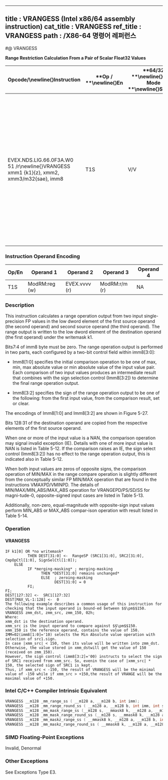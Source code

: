 ----------------------------
title : VRANGESS (Intel x86/64 assembly instruction)
cat_title : VRANGESS
ref_title : VRANGESS
path : /X86-64 명령어 레퍼런스
----------------------------
#@ VRANGESS

**Range Restriction Calculation From a Pair of Scalar Float32 Values**

|**Opcode/**\newline{}**Instruction**|**Op / **\newline{}**En**|**64/32 **\newline{}**bit Mode **\newline{}**Support**|**CPUID **\newline{}**Feature **\newline{}**Flag**|**Description**|
|------------------------------------|-------------------------|------------------------------------------------------|--------------------------------------------------|---------------|
|EVEX.NDS.LIG.66.0F3A.W0 51 /r\newline{}VRANGESS xmm1 {k1}{z}, xmm2, xmm3/m32{sae}, imm8|T1S|V/V|AVX512DQ|Calculate a RANGE operation output value from 2 single-precision floating-point values in xmm2 and xmm3/m32, store the output to xmm1 under writemask. Imm8 specifies the comparison and sign of the range operation.|
### Instruction Operand Encoding


|Op/En|Operand 1|Operand 2|Operand 3|Operand 4|
|-----|---------|---------|---------|---------|
|T1S|ModRM:reg (w)|EVEX.vvvv (r)|ModRM:r/m (r)|NA|
### Description


This instruction calculates a range operation output from two input single-precision FP values in the low dword element of the first source operand (the second operand) and second source operand (the third operand). The range output is written to the low dword element of the destination operand (the first operand) under the writemask k1. 

Bits7:4 of imm8 byte must be zero. The range operation output is performed in two parts, each configured by a two-bit control field within imm8[3:0]:

*  Imm8[1:0] specifies the initial comparison operation to be one of max, min, max absolute value or min absolute value of the input value pair. Each comparison of two input values produces an intermediate result that combines with the sign selection control (Imm8[3:2]) to determine the final range operation output.

*  Imm8[3:2] specifies the sign of the range operation output to be one of the following: from the first input value, from the comparison result, set or clear.

The encodings of Imm8[1:0] and Imm8[3:2] are shown in Figure 5-27.

Bits 128:31 of the destination operand are copied from the respective elements of the first source operand.

When one or more of the input value is a NAN, the comparison operation may signal invalid exception (IE). Details with one of more input value is NAN is listed in Table 5-12. If the comparison raises an IE, the sign select control (Imm8[3:2]) has no effect to the range operation output, this is indicated also in Table 5-12.

When both input values are zeros of opposite signs, the comparison operation of MIN/MAX in the range compare operation is slightly different from the conceptually similar FP MIN/MAX operation that are found in the instructions VMAXPD/VMINPD. The details of MIN/MAX/MIN_ABS/MAX_ABS operation for VRANGEPD/PS/SD/SS for magni-tude-0, opposite-signed input cases are listed in Table 5-13.

Additionally, non-zero, equal-magnitude with opposite-sign input values perform MIN_ABS or MAX_ABS compar-ison operation with result listed in Table 5-14.


### Operation
#### VRANGESS 
```info-verb
IF k1[0] OR *no writemask*
          THEN DEST[31:0]  <-  RangeSP (SRC1[31:0], SRC2[31:0], CmpOpCtl[1:0], SignSelCtl[1:0]);
    ELSE 
          IF *merging-masking* ; merging-masking
                THEN *DEST[31:0] remains unchanged*
                ELSE  ; zeroing-masking
                      DEST[31:0] = 0
          FI;
FI;
DEST[127:32] <-   SRC1[127:32]
DEST[MAX_VL-1:128]  <-  0
The following example describes a common usage of this instruction for checking that the input operand is bound-ed between $$\pm$$150.
VRANGESS zmm_dst, zmm_src, zmm_150, 02h;
Where:
xmm_dst is the destination operand.
xmm_src is the input operand to compare against $$\pm$$150.
xmm_150 is the reference operand, contains the value of 150.
IMM=02(imm8[1:0]='10) selects the Min Absolute value operation with selection of src1.sign.
In case |xmm_src| < 150, then its value will be written into zmm_dst. Otherwise, the value stored in xmm_dstwill get the value of 150 (received on zmm_150).
However, the sign control (imm8[3:2]='00) instructs to select the sign of SRC1 received from xmm_src. So, evenin the case of |xmm_src| *    150, the selected sign of SRC1 is kept. 
Thus, if xmm_src < -150, the result of VRANGESS will be the minimal value of -150 while if xmm_src > +150,the result of VRANGE will be the maximal value of +150.
```

### Intel C/C++ Compiler Intrinsic Equivalent

```cpp
VRANGESS __m128 _mm_range_ss ( __m128 a, __m128 b, int imm);
VRANGESS __m128 _mm_range_round_ss ( __m128 a, __m128 b, int imm, int sae);
VRANGESS __m128 _mm_mask_range_ss (__m128 s, __mmask8 k, __m128 a, __m128 b, int imm);
VRANGESS __m128 _mm_mask_range_round_ss (__m128 s, __mmask8 k, __m128 a, __m128 b, int imm, int sae);
VRANGESS __m128 _mm_maskz_range_ss ( __mmask8 k, __m128 a, __m128 b, int imm);
VRANGESS __m128 _mm_maskz_range_round_ss ( __mmask8 k, __m128 a, __m128 b, int imm, int sae);
```
### SIMD Floating-Point Exceptions


Invalid, Denormal

### Other Exceptions


See Exceptions Type E3.

